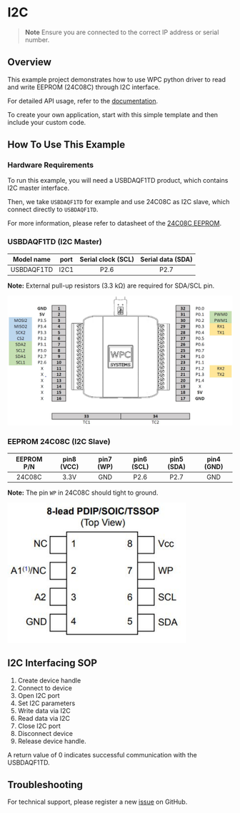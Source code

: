 # I2C
> **Note**
> Ensure you are connected to the correct IP address or serial number.

## Overview

This example project demonstrates how to use WPC python driver to read and write EEPROM (24C08C) through I2C interface.

For detailed API usage, refer to the [documentation](https://wpc-systems-ltd.github.io/WPC_Python_driver_release/).

To create your own application, start with this simple template and then include your custom code.

## How To Use This Example

### Hardware Requirements

To run this example, you will need a USBDAQF1TD product, which contains I2C master interface.

Then, we take `USBDAQF1TD` for example and use 24C08C as I2C slave, which connect directly to `USBDAQF1TD`.

For more information, please refer to datasheet of the [24C08C EEPROM](https://github.com/WPC-Systems-Ltd/WPC_Python_driver_release/tree/main/Reference/Datasheet).

### USBDAQF1TD (I2C Master)

|  Model name      | port | Serial clock (SCL) | Serial data (SDA)|
| -----------------|:----:|:------------------:|:----------------:|
| USBDAQF1TD       | I2C1 |        P2.6        |   P2.7           |

**Note:** External pull-up resistors (3.3 kΩ) are required for SDA/SCL pin.

<img src="https://github.com/WPC-Systems-Ltd/WPC_Python_driver_release/blob/main/Reference/Pinouts/pinout-USBDAQF1TD.JPG" alt="drawing" width="600"/>


### EEPROM 24C08C (I2C Slave)

|   EEPROM P/N     | pin8 (VCC) | pin7 (WP) | pin6 (SCL) | pin5 (SDA) | pin4 (GND) |
|:----------------:|:----------:|:---------:|:----------:|:----------:|:----------:|
| 24C08C           |    3.3V    |    GND    | P2.6       | P2.7       | GND        |

**Note:** The pin `WP` in 24C08C should tight to ground.

<img src="https://github.com/WPC-Systems-Ltd/WPC_Python_driver_release/blob/main/Reference/Pinouts/25C08C.JPG" alt="drawing" width="400"/>

## I2C Interfacing SOP

1. Create device handle
2. Connect to device
3. Open I2C port
4. Set I2C parameters
5. Write data via I2C
6. Read data via I2C
7. Close I2C port
8. Disconnect device
9. Release device handle.

A return value of 0 indicates successful communication with the USBDAQF1TD.

## Troubleshooting

For technical support, please register a new [issue](https://github.com/WPC-Systems-Ltd/WPC_Python_driver_release/issues) on GitHub.